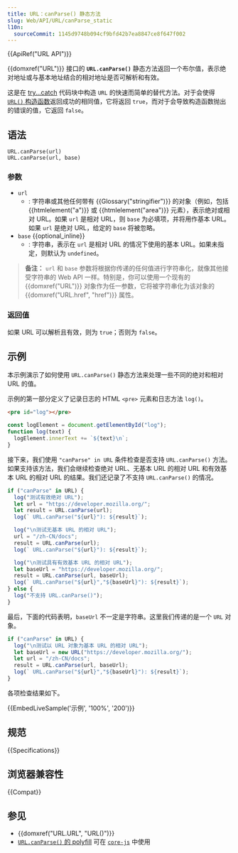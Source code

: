 ```yaml
---
title: URL：canParse() 静态方法
slug: Web/API/URL/canParse_static
l10n:
  sourceCommit: 1145d9748b094cf9bfd42b7ea8847ce8f647f002
---
```


{{ApiRef("URL API")}}

{{domxref("URL")}} 接口的 **`URL.canParse()`** 静态方法返回一个布尔值，表示绝对地址或与基本地址结合的相对地址是否可解析和有效。

这是在 [try...catch](/zh-CN/docs/Web/JavaScript/Reference/Statements/try...catch) 代码块中构造 `URL` 的快速而简单的替代方法。对于会使得 [`URL()` 构造函数](/zh-CN/docs/Web/API/URL/URL)返回成功的相同值，它将返回 `true`，而对于会导致构造函数抛出的错误的值，它返回 `false`。

## 语法

```js-nolint
URL.canParse(url)
URL.canParse(url, base)
```

### 参数

- `url`
  - : 字符串或其他任何带有 {{Glossary("stringifier")}} 的对象（例如，包括 {{htmlelement("a")}} 或 {{htmlelement("area")}} 元素），表示绝对或相对 URL。如果 `url` 是相对 URL，则 `base` 为必填项，并将用作基本 URL。如果 `url` 是绝对 URL，给定的 `base` 将被忽略。
- `base` {{optional_inline}}
  - : 字符串，表示在 `url` 是相对 URL 的情况下使用的基本 URL。如果未指定，则默认为 `undefined`。

> **备注：** `url` 和 `base` 参数将根据你传递的任何值进行字符串化，就像其他接受字符串的 Web API 一样。特别是，你可以使用一个现有的 {{domxref("URL")}} 对象作为任一参数，它将被字符串化为该对象的 {{domxref("URL.href", "href")}} 属性。

### 返回值

如果 URL 可以解析且有效，则为 `true`；否则为 `false`。

## 示例

本示例演示了如何使用 `URL.canParse()` 静态方法来处理一些不同的绝对和相对 URL 的值。

示例的第一部分定义了记录日志的 HTML `<pre>` 元素和日志方法 `log()`。

```html
<pre id="log"></pre>
```

```js
const logElement = document.getElementById("log");
function log(text) {
  logElement.innerText += `${text}\n`;
}
```

接下来，我们使用 `"canParse" in URL` 条件检查是否支持 `URL.canParse()` 方法。如果支持该方法，我们会继续检查绝对 URL、无基本 URL 的相对 URL 和有效基本 URL 的相对 URL 的结果。我们还记录了不支持 `URL.canParse()` 的情况。

```js
if ("canParse" in URL) {
  log("测试有效绝对 URL");
  let url = "https://developer.mozilla.org/";
  let result = URL.canParse(url);
  log(` URL.canParse("${url}"): ${result}`);

  log("\n测试无基本 URL 的相对 URL");
  url = "/zh-CN/docs";
  result = URL.canParse(url);
  log(` URL.canParse("${url}"): ${result}`);

  log("\n测试具有有效基本 URL 的相对 URL");
  let baseUrl = "https://developer.mozilla.org/";
  result = URL.canParse(url, baseUrl);
  log(` URL.canParse("${url}","${baseUrl}"): ${result}`);
} else {
  log("不支持 URL.canParse()");
}
```

最后，下面的代码表明，`baseUrl` 不一定是字符串。这里我们传递的是一个 `URL` 对象。

```js
if ("canParse" in URL) {
  log("\n测试以 URL 对象为基本 URL 的相对 URL");
  let baseUrl = new URL("https://developer.mozilla.org/");
  let url = "/zh-CN/docs";
  result = URL.canParse(url, baseUrl);
  log(` URL.canParse("${url}","${baseUrl}"): ${result}`);
}
```

各项检查结果如下。

{{EmbedLiveSample('示例', '100%', '200')}}

## 规范

{{Specifications}}

## 浏览器兼容性

{{Compat}}

## 参见

- {{domxref("URL.URL", "URL()")}}
- [`URL.canParse()` 的 polyfill](https://github.com/zloirock/core-js#url-and-urlsearchparams) 可在 [`core-js`](https://github.com/zloirock/core-js) 中使用

